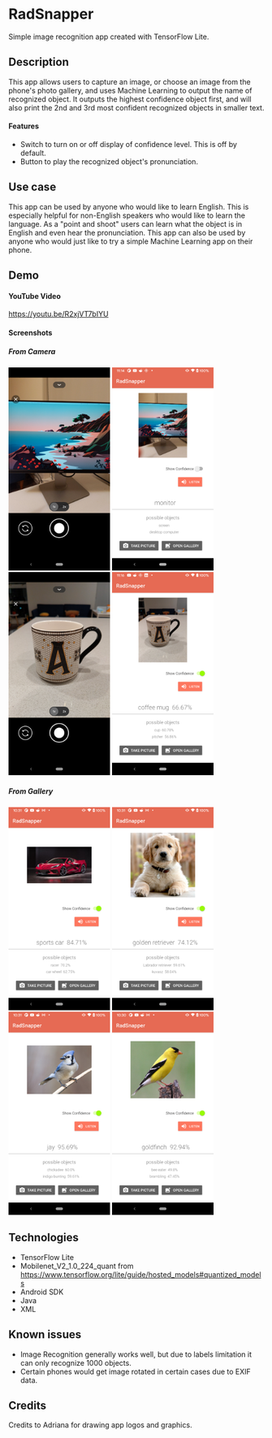 # RadSnapper
Simple image recognition app created with TensorFlow Lite.

## Description
This app allows users to capture an image, or choose an image from the phone's photo gallery, and uses Machine Learning to output the name of recognized object. 
It outputs the highest confidence object first, and will also print the 2nd and 3rd most confident recognized objects in smaller text.

#### Features
- Switch to turn on or off display of confidence level. This is off by default.
- Button to play the recognized object's pronunciation.


## Use case
This app can be used by anyone who would like to learn English. 
This is especially helpful for non-English speakers who would like to learn the language.
As a "point and shoot" users can learn what the object is in English and even hear the pronunciation.
This app can also be used by anyone who would just like to try a simple Machine Learning app on their phone.


## Demo
#### YouTube Video
https://youtu.be/R2xjVT7bIYU

#### Screenshots
##### From Camera
<img src="/app/src/main/assets/screenshots/Screenshot_20210417-231427.png" width="200" height="400"> <img src="/app/src/main/assets/screenshots/Screenshot_20210417-231438.png" width="200" height="400"> 
<img src="/app/src/main/assets/screenshots/Screenshot_20210417-231609.png" width="200" height="400"> 
<img src="/app/src/main/assets/screenshots/Screenshot_20210417-231625.png" width="200" height="400">
##### From Gallery
<img src="/app/src/main/assets/screenshots/Screenshot_20210417-223104.png" width="200" height="400"> <img src="/app/src/main/assets/screenshots/Screenshot_20210417-223113.png" width="200" height="400">
<img src="/app/src/main/assets/screenshots/Screenshot_20210417-223122.png" width="200" height="400">
<img src="/app/src/main/assets/screenshots/Screenshot_20210417-223045.png" width="200" height="400">


## Technologies
- TensorFlow Lite 
- Mobilenet_V2_1.0_224_quant from https://www.tensorflow.org/lite/guide/hosted_models#quantized_models
- Android SDK
- Java
- XML


## Known issues
- Image Recognition generally works well, but due to labels limitation it can only recognize 1000 objects.
- Certain phones would get image rotated in certain cases due to EXIF data.


## Credits
Credits to Adriana for drawing app logos and graphics.






